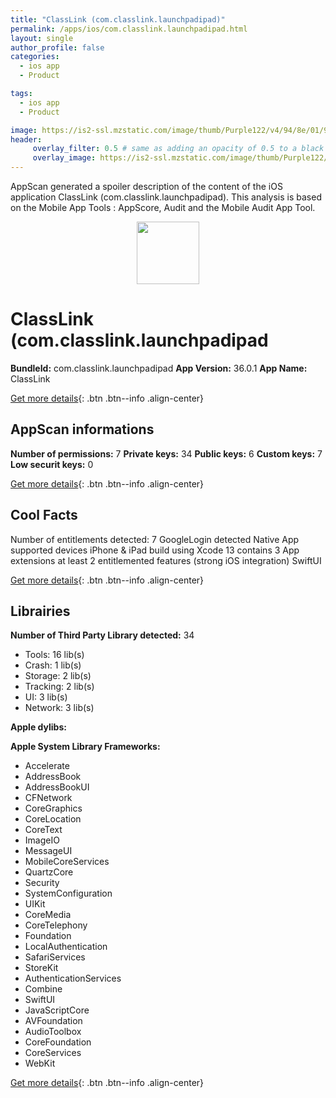 ```yaml
---
title: "ClassLink (com.classlink.launchpadipad)"
permalink: /apps/ios/com.classlink.launchpadipad.html
layout: single
author_profile: false
categories: 
  - ios app 
  - Product 

tags: 
  - ios app 
  - Product 

image: https://is2-ssl.mzstatic.com/image/thumb/Purple122/v4/94/8e/01/948e01c9-013f-e1be-7b1a-9aa7269e7dd5/AppIcon-1x_U007emarketing-0-7-0-sRGB-85-220.png/512x512bb.jpg
header: 
     overlay_filter: 0.5 # same as adding an opacity of 0.5 to a black background
     overlay_image: https://is2-ssl.mzstatic.com/image/thumb/Purple122/v4/94/8e/01/948e01c9-013f-e1be-7b1a-9aa7269e7dd5/AppIcon-1x_U007emarketing-0-7-0-sRGB-85-220.png/512x512bb.jpg
---
```

AppScan generated a spoiler description of the content of the iOS application ClassLink (com.classlink.launchpadipad). This analysis is based on the Mobile App Tools : AppScore, Audit and the Mobile Audit App Tool.

  
  
<div style="text-align: center;"><img src="https://is2-ssl.mzstatic.com/image/thumb/Purple122/v4/94/8e/01/948e01c9-013f-e1be-7b1a-9aa7269e7dd5/AppIcon-1x_U007emarketing-0-7-0-sRGB-85-220.png/512x512bb.jpg" width="100" height="100"></div>  
  
# ClassLink (com.classlink.launchpadipad

**BundleId:** com.classlink.launchpadipad
**App Version:** 36.0.1
**App Name:** ClassLink


[Get more details](/pricing.html){: .btn .btn--info .align-center}  
  
## AppScan informations 

**Number of permissions:** 7
**Private keys:** 34
**Public keys:** 6
**Custom keys:** 7
**Low securit keys:** 0
  
[Get more details](/pricing.html){: .btn .btn--info .align-center}

## Cool Facts

Number of entitlements detected: 7
GoogleLogin detected
Native App
supported devices iPhone & iPad
build using Xcode 13
contains 3 App extensions
at least 2 entitlemented features (strong iOS integration)
SwiftUI
  
[Get more details](/pricing.html){: .btn .btn--info .align-center}

## Librairies 
**Number of Third Party Library detected:** 34
- Tools: 16 lib(s)
- Crash: 1 lib(s)
- Storage: 2 lib(s)
- Tracking: 2 lib(s)
- UI: 3 lib(s)
- Network: 3 lib(s)

**Apple dylibs:**


**Apple System Library Frameworks:**
- Accelerate
- AddressBook
- AddressBookUI
- CFNetwork
- CoreGraphics
- CoreLocation
- CoreText
- ImageIO
- MessageUI
- MobileCoreServices
- QuartzCore
- Security
- SystemConfiguration
- UIKit
- CoreMedia
- CoreTelephony
- Foundation
- LocalAuthentication
- SafariServices
- StoreKit
- AuthenticationServices
- Combine
- SwiftUI
- JavaScriptCore
- AVFoundation
- AudioToolbox
- CoreFoundation
- CoreServices
- WebKit


  
[Get more details](/pricing.html){: .btn .btn--info .align-center}


